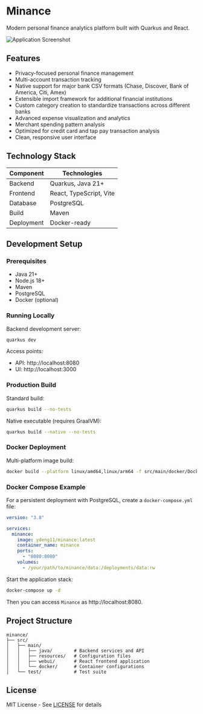 # Minance

Modern personal finance analytics platform built with Quarkus and React.

![Application Screenshot](https://github.com/user-attachments/assets/77d75d24-90b5-4d6d-91f1-8e9546eae563)

## Features

- Privacy-focused personal finance management
- Multi-account transaction tracking
- Native support for major bank CSV formats (Chase, Discover, Bank of America, Citi, Amex)
- Extensible import framework for additional financial institutions
- Custom category creation to standardize transactions across different banks
- Advanced expense visualization and analytics
- Merchant spending pattern analysis
- Optimized for credit card and tap pay transaction analysis
- Clean, responsive user interface

## Technology Stack

| Component | Technologies |
|-----------|-------------|
| Backend   | Quarkus, Java 21+ |
| Frontend  | React, TypeScript, Vite |
| Database  | PostgreSQL |
| Build     | Maven |
| Deployment| Docker-ready |

## Development Setup

### Prerequisites

- Java 21+
- Node.js 18+
- Maven
- PostgreSQL
- Docker (optional)

### Running Locally

Backend development server:
```bash
quarkus dev
```

Access points:
- API: http://localhost:8080
- UI: http://localhost:3000

### Production Build

Standard build:
```bash
quarkus build --no-tests
```

Native executable (requires GraalVM):
```bash
quarkus build --native --no-tests
```

### Docker Deployment

Multi-platform image build:
```bash
docker build --platform linux/amd64,linux/arm64 -f src/main/docker/Dockerfile.jvm -t minance:latest .
```

### Docker Compose Example

For a persistent deployment with PostgreSQL, create a `docker-compose.yml` file:

```yaml
version: "3.8"

services:
  minance:
    image: ydeng11/minance:latest
    container_name: minance
    ports:
      - "8080:8080"
    volumes:
      - /your/path/to/minance/data:/deployments/data:rw
```

Start the application stack:

```bash
docker-compose up -d
```

Then you can access `Minance` as http://localhost:8080.

## Project Structure

```
minance/
├── src/
│   ├── main/
│   │   ├── java/        # Backend services and API
│   │   ├── resources/   # Configuration files
│   │   ├── webui/       # React frontend application
│   │   └── docker/      # Container configurations
│   └── test/            # Test suite
```

## License

MIT License - See [LICENSE](LICENSE) for details
